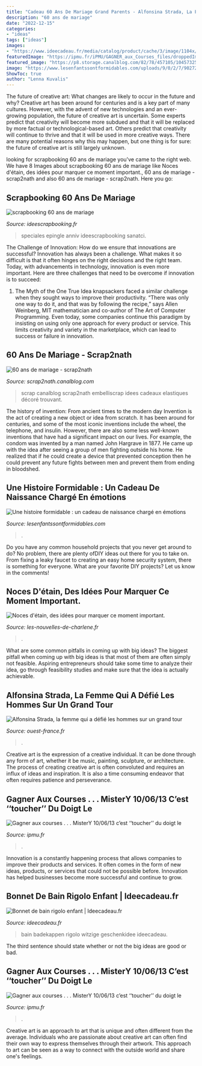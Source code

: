 ```yaml
---
title: "Cadeau 60 Ans De Mariage Grand Parents - Alfonsina Strada, La Femme Qui A Défié Les Hommes Sur Un Grand Tour"
description: "60 ans de mariage"
date: "2022-12-15"
categories:
- "ideas"
tags: ["ideas"]
images:
- "https://www.ideecadeau.fr/media/catalog/product/cache/3/image/1104x/040ec09b1e35df139433887a97daa66f/b/o/bonnet-de-bain-rigolo-enfant-ideecadeau-fr_7517-f2807612.jpeg"
featuredImage: "https://ipmu.fr/iPMU/GAGNER_aux_Courses_files/droppedImage.jpg"
featured_image: "https://p8.storage.canalblog.com/82/78/457105/104573251.jpg"
image: "https://www.lesenfantssontformidables.com/uploads/9/0/2/7/90272445/s235167767979473131_p1022_i14_w2560.jpeg"
ShowToc: true
author: "Lenna Kuvalis"
---
```



The future of creative art: What changes are likely to occur in the future and why?
Creative art has been around for centuries and is a key part of many cultures. However, with the advent of new technologies and an ever-growing population, the future of creative art is uncertain. Some experts predict that creativity will become more subdued and that it will be replaced by more factual or technological-based art. Others predict that creativity will continue to thrive and that it will be used in more creative ways. There are many potential reasons why this may happen, but one thing is for sure: the future of creative art is still largely unknown.

	

		
looking for scrapbooking 60 ans de mariage you've came to the right web. We have 8 Images about scrapbooking 60 ans de mariage like Noces d&#039;étain, des idées pour marquer ce moment important., 60 ans de mariage - scrap2nath and also 60 ans de mariage - scrap2nath. Here you go:
		
    
## Scrapbooking 60 Ans De Mariage

<img loading=lazy src="http://www.ideescrapbooking.fr/images/scrapbooking-60-ans-de-mariage_9.jpg" onerror="this.onerror=null;this.src='https://tse2.mm.bing.net/th?id=OIP.YQBHJ2AO6vE0zedVvHv3CwHaHK&amp;pid=15.1';" alt="scrapbooking 60 ans de mariage">

_Source: ideescrapbooking.fr_

>speciales epingle anniv ideescrapbooking sanatci. 

	

The Challenge of Innovation: How do we ensure that innovations are successful?
Innovation has always been a challenge. What makes it so difficult is that it often hinges on the right decisions and the right team. Today, with advancements in technology, innovation is even more important. Here are three challenges that need to be overcome if innovation is to succeed:
1. The Myth of the One True Idea
 knapsackers faced a similar challenge when they sought ways to improve their productivity. “There was only one way to do it, and that was by following the recipe,” says Allen Weinberg, MIT mathematician and co-author of The Art of Computer Programming. Even today, some companies continue this paradigm by insisting on using only one approach for every product or service. This limits creativity and variety in the marketplace, which can lead to success or failure in innovation.


    
## 60 Ans De Mariage - Scrap2nath

<img loading=lazy src="https://p8.storage.canalblog.com/82/78/457105/104573251.jpg" onerror="this.onerror=null;this.src='https://tse3.mm.bing.net/th?id=OIP.1LF9prweo8ldtIUaPfzZAQHaFq&amp;pid=15.1';" alt="60 ans de mariage - scrap2nath">

_Source: scrap2nath.canalblog.com_

>scrap canalblog scrap2nath embelliscrap idees cadeaux elastiques décoré trouvant. 

	

The history of invention: From ancient times to the modern day
Invention is the act of creating a new object or idea from scratch. It has been around for centuries, and some of the most iconic inventions include the wheel, the telephone, and insulin. However, there are also some less well-known inventions that have had a significant impact on our lives. For example, the condom was invented by a man named John Hargrave in 1877. He came up with the idea after seeing a group of men fighting outside his home. He realized that if he could create a device that prevented conception then he could prevent any future fights between men and prevent them from ending in bloodshed.

    
## Une Histoire Formidable : Un Cadeau De Naissance Chargé En émotions

<img loading=lazy src="https://www.lesenfantssontformidables.com/uploads/9/0/2/7/90272445/s235167767979473131_p1022_i14_w2560.jpeg" onerror="this.onerror=null;this.src='https://tse4.mm.bing.net/th?id=OIP.l9a9VIj5Db3GnhsSuHSz4AHaJ4&amp;pid=15.1';" alt="Une histoire formidable : un cadeau de naissance chargé en émotions">

_Source: lesenfantssontformidables.com_

>. 

	

Do you have any common household projects that you never get around to do? No problem, there are plenty ofDIY ideas out there for you to take on. From fixing a leaky faucet to creating an easy home security system, there is something for everyone. What are your favorite DIY projects? Let us know in the comments!

    
## Noces D&#039;étain, Des Idées Pour Marquer Ce Moment Important.

<img loading=lazy src="https://www.les-nouvelles-de-charlene.fr/wp-content/uploads/2019/08/201907KCHFS-011-022316-0Quel-cadeau-envisager-pour-les-10-ans-de-mariage-2.jpg" onerror="this.onerror=null;this.src='https://tse4.mm.bing.net/th?id=OIP.sKc7Yv9j1WKhuA4M2KMzUAHaHa&amp;pid=15.1';" alt="Noces d&#039;étain, des idées pour marquer ce moment important.">

_Source: les-nouvelles-de-charlene.fr_

>. 

	

What are some common pitfalls in coming up with big ideas?
The biggest pitfall when coming up with big ideas is that most of them are often simply not feasible. Aspiring entrepreneurs should take some time to analyze their idea, go through feasibility studies and make sure that the idea is actually achievable.

    
## Alfonsina Strada, La Femme Qui A Défié Les Hommes Sur Un Grand Tour

<img loading=lazy src="https://media.ouest-france.fr/v1/pictures/242b745a892c1927c151646322efd5f6-6552238.jpg?width=1000&amp;client_id=eds&amp;sign=7d2769065b61d50da5da3d65da5114db26e73a4879fbaceeb113d38f3bacd8d5" onerror="this.onerror=null;this.src='https://tse1.mm.bing.net/th?id=OIP._F5pf4DFXAt93tY878lDqwHaD4&amp;pid=15.1';" alt="Alfonsina Strada, la femme qui a défié les hommes sur un grand tour">

_Source: ouest-france.fr_

>. 

	

Creative art is the expression of a creative individual. It can be done through any form of art, whether it be music, painting, sculpture, or architecture. The process of creating creative art is often convoluted and requires an influx of ideas and inspiration. It is also a time consuming endeavor that often requires patience and perseverance.

    
## Gagner Aux Courses . . . MisterY 10/06/13 C’est ‘‘toucher’’ Du Doigt Le

<img loading=lazy src="https://ipmu.fr/iPMU/GAGNER_aux_Courses_files/droppedImage_12.jpg" onerror="this.onerror=null;this.src='https://tse3.mm.bing.net/th?id=OIP.zuMQu2CR03XkLB1Tv4CVwwAAAA&amp;pid=15.1';" alt="Gagner aux courses . . . MisterY 10/06/13 c’est ‘‘toucher’’ du doigt le">

_Source: ipmu.fr_

>. 

	

Innovation is a constantly happening process that allows companies to improve their products and services. It often comes in the form of new ideas, products, or services that could not be possible before. Innovation has helped businesses become more successful and continue to grow.

    
## Bonnet De Bain Rigolo Enfant | Ideecadeau.fr

<img loading=lazy src="https://www.ideecadeau.fr/media/catalog/product/cache/3/image/1104x/040ec09b1e35df139433887a97daa66f/b/o/bonnet-de-bain-rigolo-enfant-ideecadeau-fr_7517-f2807612.jpeg" onerror="this.onerror=null;this.src='https://tse4.mm.bing.net/th?id=OIP.3_f3uAgd7379zQRcqtNOyAHaHa&amp;pid=15.1';" alt="Bonnet de bain rigolo enfant | Ideecadeau.fr">

_Source: ideecadeau.fr_

>bain badekappen rigolo witzige geschenkidee ideecadeau. 

	

The third sentence should state whether or not the big ideas are good or bad.

    
## Gagner Aux Courses . . . MisterY 10/06/13 C’est ‘‘toucher’’ Du Doigt Le

<img loading=lazy src="https://ipmu.fr/iPMU/GAGNER_aux_Courses_files/droppedImage.jpg" onerror="this.onerror=null;this.src='https://tse2.mm.bing.net/th?id=OIP.HaCitFby5y6Z-soG75xDQAHaEW&amp;pid=15.1';" alt="Gagner aux courses . . . MisterY 10/06/13 c’est ‘‘toucher’’ du doigt le">

_Source: ipmu.fr_

>. 

	

Creative art is an approach to art that is unique and often different from the average. Individuals who are passionate about creative art can often find their own way to express themselves through their artwork. This approach to art can be seen as a way to connect with the outside world and share one's feelings.

